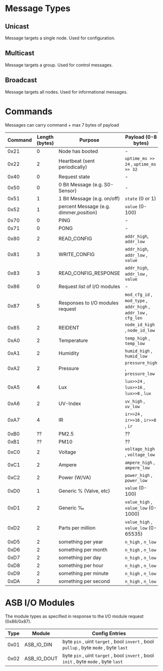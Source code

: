 # Message Types

## Unicast

Message targets a single node. Used for configuration.

## Multicast

Message targets a group. Used for control messages.

## Broadcast

Message targets all nodes. Used for informational messages.

# Commands

Messages can carry command + max 7 bytes of payload

| Command | Length (bytes) | Purpose                                 | Payload (0-8 bytes)
|---------|----------------|-----------------------------------------|---------------------------------------
| 0x21    | 0              | Node has booted                         | -
| 0x22    | 2              | Heartbeat (sent periodically)           | `uptime_ms >> 24` , `uptime_ms >> 32`
| 0x40    | 0              | Request state                           | -
| 0x50    | 0              | 0 Bit Message (e.g. S0-Sensor)          | -
| 0x51    | 1              | 1 Bit Message (e.g. on/off)             | `state` (0 or 1)
| 0x52    | 1              | percent Message (e.g. dimmer,position)  | `value` (0-100)
| 0x70    | 0              | PING                                    | -
| 0x71    | 0              | PONG                                    | -
| 0x80    | 2              | READ_CONFIG                             | `addr_high`, `addr_low`
| 0x81    | 3              | WRITE_CONFIG                            | `addr_high`, `addr_low` , `value`
| 0x83    | 3              | READ_CONFIG_RESPONSE                    | `addr_high`, `addr_low` , `value`
| 0x86    | 0              | Request list of I/O modules             | -
| 0x87    | 5              | Responses to I/O modules request        | `mod_cfg_id` , `mod_type` , `addr_high` , `addr_low` , `cfg_len`
| 0x85    | 2              | REIDENT                                 | `node_id_high` , `node_id_low`
| 0xA0    | 2              | Temperature                             | `temp_high` , `temp_low`
| 0xA1    | 2              | Humidity                                | `humid_high` , `humid_low`
| 0xA2    | 2              | Pressure                                | `pressure_high` , `pressure_low`
| 0xA5    | 4              | Lux                                     | `lux>>24` , `lux>>16` , `lux>>8` , `lux`
| 0xA6    | 2              | UV-Index                                | `uv_high` , `uv_low`
| 0xA7    | 4              | IR                                      | `ir>>24` , `ir>>16` , `ir>>8` , `ir`
| 0xB0    | ??             | PM2.5                                   | ??
| 0xB1    | ??             | PM10                                    | ??
| 0xC0    | 2              | Voltage                                 | `voltage_high` , `voltage_low`
| 0xC1    | 2              | Ampere                                  | `ampere_high` , `ampere_low`
| 0xC2    | 2              | Power (W/VA)                            | `power_high` , `power_low`
| 0xD0    | 1              | Generic % (Valve, etc)                  | `value` (0-100)
| 0xD1    | 2              | Generic ‰                               | `value_high` , `value_low` (0-1000)
| 0xD2    | 2              | Parts per million                       | `value_high` , `value_low` (0-65535)
| 0xD5    | 2              | something per year                      | `n_high` , `n_low`
| 0xD6    | 2              | something per month                     | `n_high` , `n_low`
| 0xD7    | 2              | something per day                       | `n_high` , `n_low`
| 0xD8    | 2              | something per hour                      | `n_high` , `n_low`
| 0xD9    | 2              | something per minute                    | `n_high` , `n_low`
| 0xDA    | 2              | something per second                    | `n_high` , `n_low`


# ASB I/O Modules

The module types as specified in response to the I/O module request (0x86/0x87).

| Type | Module         | Config Entries
|------|----------------|----------------
| 0x01 | ASB_IO_DIN     | byte `pin` , uint `target` , bool `invert` , bool `pullup` , byte `mode` , byte `last`
| 0x02 | ASB_IO_DOUT    | byte `pin` , uint `target` , bool `invert` , bool `init` , byte `mode` , byte `last`
